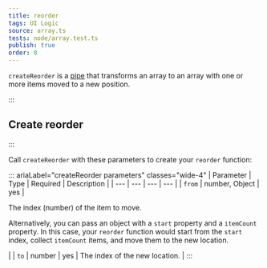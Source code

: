 ```yaml
---
title: reorder
tags: UI Logic
source: array.ts
tests: node/array.test.ts
publish: true
order: 0
---
```


`createReorder` is a [pipe](/docs/logic/pipes-overview) that transforms an array to an array with one or more items moved to a new position.


:::
## Create reorder
:::

Call `createReorder` with these parameters to create your `reorder` function:

::: ariaLabel="createReorder parameters" classes="wide-4"
| Parameter | Type | Required | Description |
| --- | --- | --- | --- |
| `from` | number, Object | yes | <p>The index (number) of the item to move.</p><p>Alternatively, you can pass an object with a `start` property and a `itemCount` property. In this case, your `reorder` function would start from the `start` index, collect `itemCount` items, and move them to the new location.</p> |
| `to` | number | yes | The index of the new location. |
:::
